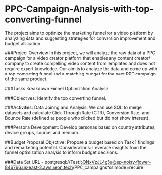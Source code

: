 # PPC-Campaign-Analysis-with-top-converting-funnel

The project aims to optimize the marketing funnel for a video platform by analyzing data and suggesting strategies for conversion improvement and budget allocation.

###Project Overview
In this project, we will analyze the raw data of a PPC campaign for a video creator platform that enables any content creator/ company to create compelling video content from templates and does not require expert knowledge. Our aim is to analyze the data and come up with a top converting funnel and a matching budget for the next PPC campaign of the same product.

###Tasks Breakdown
Funnel Optimization Analysis

###Objectives:
Identify the top converting funnel.

###Activities:
Data Joining and Analysis:
We can use SQL to merge datasets and calculate Click-Through Rate (CTR), Conversion Rate, and Bounce Rate (defined as people who clicked but did not show interest).

###Persona Development:
Develop personas based on country attributes, device groups, source, and medium.

##Budget Proposal
Objective: Propose a budget based on Task 1 findings and remarketing potential. Considerations: Leverage insights from the funnel optimization analysis to inform budget decisions.

###Data Set URL -
postgresql://Test:bQNxVzJL4g6u@ep-noisy-flower-846766.us-east-2.aws.neon.tech/PPC_campaigns?sslmode=require
